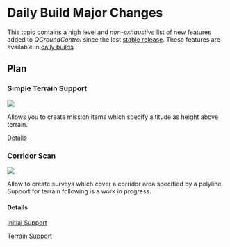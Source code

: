 # Daily Build Major Changes

This topic contains a high level and *non-exhaustive* list of new features added to *QGroundControl* since the last [stable release](../releases/release_notes.md). These features are available in [daily builds](../releases/daily_builds.md).

## Plan

### Simple Terrain Support

![](../../assets/Plan/SimpleMissionItemTerrain.jpg)

Allows you to create mission items which specify altitude as height above terrain.

[Details](https://github.com/mavlink/qgroundcontrol/pull/6225)

### Corridor Scan

![](../../assets/Plan/CorridorScan.jpg)

Allow to create surveys which cover a corridor area specified by a polyline. Support for terrain following is a work in progress.

#### Details

[Initial Support](https://github.com/mavlink/qgroundcontrol/pull/6068)

[Terrain Support](https://github.com/mavlink/qgroundcontrol/pull/6231)